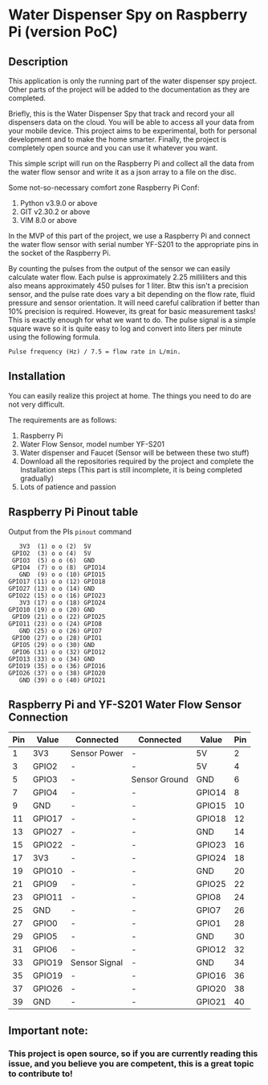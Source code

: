 # Water Dispenser Spy on Raspberry Pi (version PoC)

## Description

This application is only the running part of the water dispenser spy project. Other parts of the project will be added to the documentation as they are completed.

Briefly, this is the Water Dispenser Spy that track and record your all dispensers data on the cloud. You will be able to access all your data from your mobile device. This project aims to be experimental, both for personal development and to make the home smarter. Finally, the project is completely open source and you can use it whatever you want.

This simple script will run on the Raspberry Pi and collect all the data from the water flow sensor and write it as a json array to a file on the disc.

Some not-so-necessary comfort zone Raspberry Pi Conf:

 1. Python v3.9.0 or above
 2. GIT v2.30.2 or above
 3. VIM 8.0 or above

In the MVP of this part of the project, we use a Raspberry Pi and connect the water flow sensor with serial number YF-S201 to the appropriate pins in the socket of the Raspberry Pi.

By counting the pulses from the output of the sensor we can easily calculate water flow. Each pulse is approximately 2.25 milliliters and this also means approximately 450 pulses for 1 liter. Btw this isn't a precision sensor, and the pulse rate does vary a bit depending on the flow rate, fluid pressure and sensor orientation. It will need careful calibration if better than 10% precision is required. However, its great for basic measurement tasks! This is exactly enough for what we want to do. The pulse signal is a simple square wave so it is quite easy to log and convert into liters per minute using the following formula.

~~~
Pulse frequency (Hz) / 7.5 = flow rate in L/min.
~~~

## Installation
You can easily realize this project at home. The things you need to do are not very difficult. 

The requirements are as follows:

 1. Raspberry Pi
 2. Water Flow Sensor, model number YF-S201
 3. Water dispenser and Faucet (Sensor will be between these two stuff)
 4. Download all the repositories required by the project and complete the Installation steps (This part is still incomplete, it is being completed gradually)
 5. Lots of patience and passion

## Raspberry Pi Pinout table

Output from the PIs ```pinout``` command

```
   3V3  (1) o o (2)  5V
 GPIO2  (3) o o (4)  5V
 GPIO3  (5) o o (6)  GND
 GPIO4  (7) o o (8)  GPIO14
   GND  (9) o o (10) GPIO15
GPIO17 (11) o o (12) GPIO18
GPIO27 (13) o o (14) GND
GPIO22 (15) o o (16) GPIO23
   3V3 (17) o o (18) GPIO24
GPIO10 (19) o o (20) GND
 GPIO9 (21) o o (22) GPIO25
GPIO11 (23) o o (24) GPIO8
   GND (25) o o (26) GPIO7
 GPIO0 (27) o o (28) GPIO1
 GPIO5 (29) o o (30) GND
 GPIO6 (31) o o (32) GPIO12
GPIO13 (33) o o (34) GND
GPIO19 (35) o o (36) GPIO16
GPIO26 (37) o o (38) GPIO20
   GND (39) o o (40) GPIO21
```

## Raspberry Pi and YF-S201 Water Flow Sensor Connection

| Pin | Value  | Connected      | Connected     | Value  | Pin | 
|-----|--------|----------------|---------------|--------|-----|
| 1   | 3V3    | Sensor Power   | -             | 5V     | 2   |
| 3   | GPIO2  | -              | -             | 5V     | 4   |
| 5   | GPIO3  | -              | Sensor Ground | GND    | 6   |
| 7   | GPIO4  | -              | -             | GPIO14 | 8   |
| 9   | GND    | -              | -             | GPIO15 | 10  |
| 11  | GPIO17 | -              | -             | GPIO18 | 12  |
| 13  | GPIO27 | -              | -             | GND    | 14  |
| 15  | GPIO22 | -              | -             | GPIO23 | 16  |
| 17  | 3V3    | -              | -             | GPIO24 | 18  |
| 19  | GPIO10 | -              | -             | GND    | 20  |
| 21  | GPIO9  | -              | -             | GPIO25 | 22  |
| 23  | GPIO11 | -              | -             | GPIO8  | 24  |
| 25  | GND    | -              | -             | GPIO7  | 26  |
| 27  | GPIO0  | -              | -             | GPIO1  | 28  |
| 29  | GPIO5  | -              | -             | GND    | 30  |
| 31  | GPIO6  | -              | -             | GPIO12 | 32  |
| 33  | GPIO19 | Sensor Signal  | -             | GND    | 34  |
| 35  | GPIO19 | -              | -             | GPIO16 | 36  |
| 37  | GPIO26 | -              | -             | GPIO20 | 38  |
| 39  | GND    | -              | -             | GPIO21 | 40  |


## Important note:
### This project is open source, so if you are currently reading this issue, and you believe you are competent, this is a great topic to contribute to!
